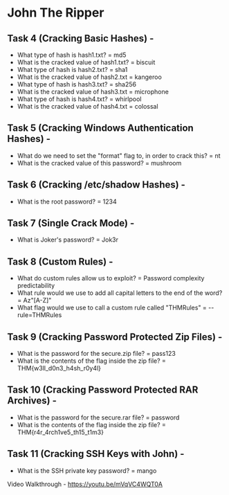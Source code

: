 # John The Ripper
## Task 4 (Cracking Basic Hashes) - 
* What type of hash is hash1.txt?
 = md5
* What is the cracked value of hash1.txt?
 = biscuit
* What type of hash is hash2.txt?
 = sha1
* What is the cracked value of hash2.txt
 = kangeroo
* What type of hash is hash3.txt?
 = sha256
* What is the cracked value of hash3.txt
 = microphone
* What type of hash is hash4.txt?
 = whirlpool
* What is the cracked value of hash4.txt
 = colossal
## Task 5 (Cracking Windows Authentication Hashes) - 
* What do we need to set the "format" flag to, in order to crack this?
 = nt
* What is the cracked value of this password?
 = mushroom
## Task 6 (Cracking /etc/shadow Hashes) - 
* What is the root password?
 = 1234
## Task 7 (Single Crack Mode) - 
* What is Joker's password?
 = Jok3r
## Task 8 (Custom Rules) - 
* What do custom rules allow us to exploit?
 = Password complexity predictability
* What rule would we use to add all capital letters to the end of the word?
 = Az"[A-Z]"
* What flag would we use to call a custom rule called "THMRules"
 = --rule=THMRules
## Task 9 (Cracking Password Protected Zip Files) - 
* What is the password for the secure.zip file?
 = pass123
* What is the contents of the flag inside the zip file?
 = THM{w3ll_d0n3_h4sh_r0y4l}
## Task 10 (Cracking Password Protected RAR Archives) - 
* What is the password for the secure.rar file?
 = password
* What is the contents of the flag inside the zip file?
 = THM{r4r_4rch1ve5_th15_t1m3}
## Task 11 (Cracking SSH Keys with John) - 
* What is the SSH private key password?
 = mango

Video Walkthrough - https://youtu.be/mVqVC4WQT0A
